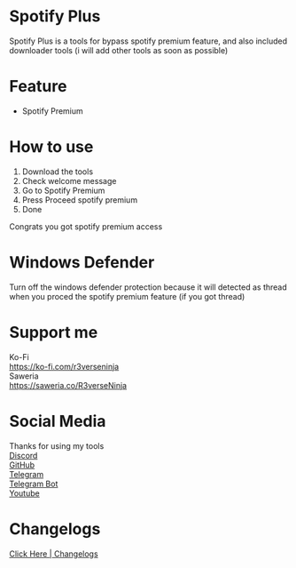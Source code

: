 

# Spotify Plus
Spotify Plus is a tools for bypass spotify premium feature, and also included downloader tools (i will add other tools as soon as possible)

# Feature
- Spotify Premium


# How to use
1. Download the tools
2. Check welcome message
3. Go to Spotify Premium 
4. Press Proceed spotify premium
5. Done

Congrats you got spotify premium access

# Windows Defender
Turn off the windows defender protection because it will detected as thread when you proced the spotify premium feature (if you got thread)

# Support me
Ko-Fi<br>
https://ko-fi.com/r3verseninja<br>
Saweria<br>
https://saweria.co/R3verseNinja

# Social Media
Thanks for using my tools<br>
[Discord](https://discord.gg/G89gC8wJg4)<br>
[GitHub](https://github.com/R3verseNinja)<br>
[Telegram](https://t.me/smart_hubs)<br>
[Telegram Bot](https://t.me/steamcloudsbot)<br>
[Youtube](https://youtube.com/@smart_mods)

# Changelogs
[Click Here | Changelogs](https://github.com/R3verseNinja/Spotify-Plus/blob/main/Changelogs.md)
